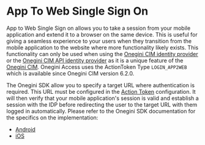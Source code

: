 # App To Web Single Sign On

App to Web Single Sign on allows you to take a session from your mobile application and extend it to a browser on the same device. This is useful for giving
a seamless experience to your users when they transition from the mobile application to the website where more functionality likely exists. This functionality
can only be used when using the [Onegini CIM identity provider](../general-app-config/identity-providers/identity-providers.md#configure-a-onegini-cim-identity-provider)
or the [Onegini CIM API identity provider](../general-app-config/identity-providers/identity-providers.md#configure-a-onegini-cim-api-identity-provider) 
as it is a unique feature of the [Onegini CIM](https://docs-single-tenant.onegini.com/cim/stable/idp). Onegini Access
uses the ActionToken Type `LOGIN_APP2WEB` which is available since Onegini CIM version 6.2.0.

The Onegini SDK allow you to specify a target URL where authentication is required. This URL must be configured in the 
[Action Token](https://docs-single-tenant.onegini.com/cim/stable/idp/topic-guides/authentication/action-token-login.html) configuration. It will then verify that your mobile 
application's session is valid and establish a session with the IDP before redirecting the user to the target URL with them logged in automatically. 
Please refer to the Onegini SDK documentation for the specifics on the implementation:

* [Android](https://developer.onewelcome.com/android/android-sdk/app-to-web-single-sign-on)
* [iOS](https://developer.onewelcome.com/ios/sdk/app-to-web-single-sign-on)
